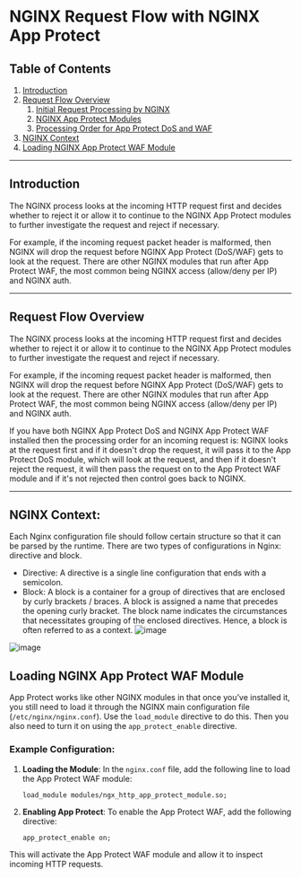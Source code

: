 # NGINX Request Flow with NGINX App Protect

## Table of Contents

1. [Introduction](#introduction)
2. [Request Flow Overview](#request-flow-overview)
   1. [Initial Request Processing by NGINX](#initial-request-processing-by-nginx)
   2. [NGINX App Protect Modules](#nginx-app-protect-modules)
   3. [Processing Order for App Protect DoS and WAF](#processing-order-for-app-protect-dos-and-waf)
3. [NGINX Context](#NGINX-Context)
4. [Loading NGINX App Protect WAF Module](#loading-nginx-app-protect-waf-module)

---

## Introduction

The NGINX process looks at the incoming HTTP request first and decides whether to reject it or allow it to continue to the NGINX App Protect modules to further investigate the request and reject if necessary.

For example, if the incoming request packet header is malformed, then NGINX will drop the request before NGINX App Protect (DoS/WAF) gets to look at the request. There are other NGINX modules that run after App Protect WAF, the most common being NGINX access (allow/deny per IP) and NGINX auth.

---

## Request Flow Overview

The NGINX process looks at the incoming HTTP request first and decides whether to reject it or allow it to continue to the NGINX App Protect modules to further investigate the request and reject if necessary.

For example, if the incoming request packet header is malformed, then NGINX will drop the request before NGINX App Protect (DoS/WAF) gets to look at the request. There are other NGINX modules that run after App Protect WAF, the most common being NGINX access (allow/deny per IP) and NGINX auth.

If you have both NGINX App Protect DoS and NGINX App Protect WAF installed then the processing order for an incoming request is: NGINX looks at the request first and if it doesn't drop the request, it will pass it to the App Protect DoS module, which will look at the request, and then if it doesn't reject the request, it will then pass the request on to the App Protect WAF module and if it's not rejected then control goes back to NGINX.

---

## NGINX Context: 

Each Nginx configuration file should follow certain structure so that it can be parsed by the runtime. There are two types of configurations in Nginx: directive and block. 

- Directive: A directive is a single line configuration that ends with a semicolon.
- Block: A block is a container for a group of directives that are enclosed by curly brackets / braces. A block is assigned a name that precedes the opening curly bracket. The block name indicates the circumstances that necessitates grouping of the enclosed directives. Hence, a block is often referred to as a context.
![image](https://github.com/user-attachments/assets/eb2898dd-a271-4936-96f0-5b0440bfa99c)

![image](https://github.com/user-attachments/assets/648c7064-4d07-4fbf-a251-6e36bec329ac)


## Loading NGINX App Protect WAF Module

App Protect works like other NGINX modules in that once you’ve installed it, you still need to load it through the NGINX main configuration file (`/etc/nginx/nginx.conf`). Use the `load_module` directive to do this. Then you also need to turn it on using the `app_protect_enable` directive.

### Example Configuration:

1. **Loading the Module**: In the `nginx.conf` file, add the following line to load the App Protect WAF module:

   ```nginx
   load_module modules/ngx_http_app_protect_module.so;
   ```

2. **Enabling App Protect**: To enable the App Protect WAF, add the following directive:

   ```nginx
   app_protect_enable on;
   ```

This will activate the App Protect WAF module and allow it to inspect incoming HTTP requests.


